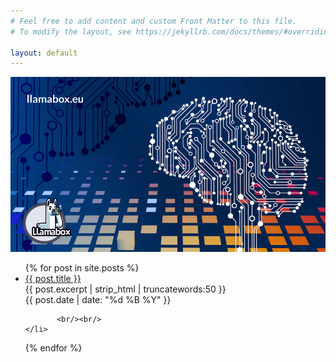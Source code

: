 ```yaml
---
# Feel free to add content and custom Front Matter to this file.
# To modify the layout, see https://jekyllrb.com/docs/themes/#overriding-theme-defaults

layout: default
---
```

![cover](/images/cover-main-llamabox.png)
<ul>
  {% for post in site.posts %}
    <li>
            <div>
              <a  href="{{ post.url }}" >
                {{ post.title }}
              </a>
            </div>
            <div >{{ post.excerpt | strip_html | truncatewords:50 }}</div>
            <div>
              <i class="fa-regular fa-calendar"></i>
              {{ post.date | date: "%d %B %Y" }}
            </div>
           
           <br/><br/>
    </li>
  {% endfor %}
</ul>
